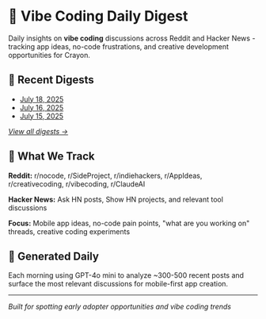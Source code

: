 # 🎨 Vibe Coding Daily Digest

Daily insights on **vibe coding** discussions across Reddit and Hacker News - tracking app ideas, no-code frustrations, and creative development opportunities for Crayon.

## 📅 Recent Digests

- [July 18, 2025](digests/vibe-digest-2025-07-18.md)
- [July 16, 2025](digests/vibe-digest-2025-07-16.md)
- [July 15, 2025](digests/vibe-digest-2025-07-15.md)

*[View all digests →](digests/README.md)*
## 🎯 What We Track

**Reddit:** r/nocode, r/SideProject, r/indiehackers, r/AppIdeas, r/creativecoding, r/vibecoding, r/ClaudeAI

**Hacker News:** Ask HN posts, Show HN projects, and relevant tool discussions

**Focus:** Mobile app ideas, no-code pain points, "what are you working on" threads, creative coding experiments

## 🤖 Generated Daily

Each morning using GPT-4o mini to analyze ~300-500 recent posts and surface the most relevant discussions for mobile-first app creation.

---

*Built for spotting early adopter opportunities and vibe coding trends*